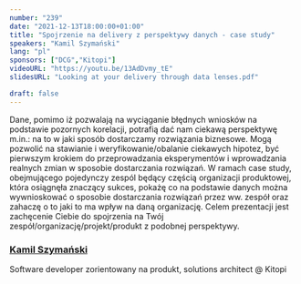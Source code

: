 ```yaml
---
number: "239"
date: "2021-12-13T18:00:00+01:00"
title: "Spojrzenie na delivery z perspektywy danych - case study"
speakers: "Kamil Szymański"
lang: "pl"
sponsors: ["DCG","Kitopi"]
videoURL: "https://youtu.be/13AdDvmy_tE"
slidesURL: "Looking at your delivery through data lenses.pdf"

draft: false
---
```


Dane, pomimo iż pozwalają na wyciąganie błędnych wniosków na podstawie pozornych korelacji, potrafią dać nam ciekawą perspektywę m.in.: na to w jaki sposób dostarczamy rozwiązania biznesowe.
Mogą pozwolić na stawianie i weryfikowanie/obalanie ciekawych hipotez, być pierwszym krokiem do przeprowadzania eksperymentów i wprowadzania realnych zmian w sposobie dostarczania rozwiązań.
W ramach case study, obejmującego pojedynczy zespól będący częścią organizacji produktowej, która osiągnęła znaczący sukces, pokażę co na podstawie danych można wywnioskować o sposobie dostarczania rozwiązań przez ww. zespół oraz zahaczę o to jaki to ma wpływ na daną organizację.
Celem prezentacji jest zachęcenie Ciebie do spojrzenia na Twój zespół/organizację/projekt/produkt z podobnej perspektywy.

###  <a href="https://twitter.com/kszdev">Kamil Szymański</a>

Software developer zorientowany na produkt, solutions architect @ Kitopi
